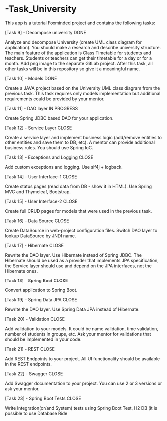 # -Task_University

This app is a tutorial Foxminded project and contains the following tasks:

[Task 9] - Decompose university DONE

Analyze and decompose University (create UML class diagram for application).
You should make a research and describe university structure.
The main feature of the application is Class Timetable for students and teachers. 
Students or teachers can get their timetable for a day or for a month.
Add png image to the separate GitLab project. 
After this task, all other tasks will be in this repository so give it a meaningful name.

[Task 10] - Models DONE

Create a JAVA project based on the University UML class diagram from the previous task. 
This task requires only models implementation but additional requirements could be 
provided by your mentor.

[Task 11] - DAO layer IN PROGRESS 

Create Spring JDBC based DAO for your application. 

[Task 12] - Service Layer CLOSE

Create a service layer and implement business logic 
(add/remove entities to other entities and save them to DB, etc). 
A mentor can provide additional business rules.
You should use Spring IoC.

[Task 13] - Exceptions and Logging CLOSE

Add custom exceptions and logging. Use slf4j + logback.

[Task 14] - User Interface-1 CLOSE

Create status pages (read data from DB - show it in HTML). 
Use Spring MVC and Thymeleaf, Bootstrap. 

[Task 15] - User Interface-2 CLOSE

Create full CRUD pages for models that were used in the previous task.

[Task 16] - Data Source CLOSE

Create DataSource in web-project configuration files. 
Switch DAO layer to lookup DataSource by JNDI name.

[Task 17] - Hibernate CLOSE

Rewrite the DAO layer. Use Hibernate instead of Spring JDBC.
The Hibernate should be used as a provider that implements JPA specification, 
the Service layer should use and depend on the JPA interfaces, 
not the Hibernate ones.

[Task 18] - Spring Boot CLOSE

Convert application to Spring Boot. 

[Task 19] - Spring Data JPA CLOSE

Rewrite the DAO layer. Use Spring Data JPA instead of Hibernate.

[Task 20] - Validation CLOSE

Add validation to your models. It could be name validation, time validation, number of students 
in groups, etc. Ask your mentor for validations that should be implemented in your code.

[Task 21] - REST CLOSE

Add REST Endpoints to your project. All UI functionality should be available in the REST endpoints.

[Task 22] - Swagger CLOSE

Add Swagger documentation to your project. You can use 2 or 3 versions or ask your mentor.

[Task 23] - Spring Boot Tests CLOSE

Write Integration(or/and System) tests using Spring Boot Test, H2 DB (it is possible to use Database Ride
